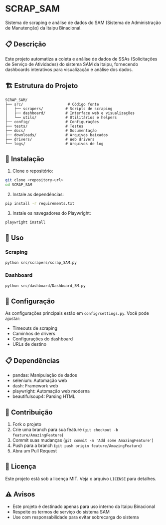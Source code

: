 # SCRAP_SAM

Sistema de scraping e análise de dados do SAM (Sistema de Administração de Manutenção) da Itaipu Binacional.

## 📋 Descrição

Este projeto automatiza a coleta e análise de dados de SSAs (Solicitações de Serviço de Atividades) do sistema SAM da Itaipu, fornecendo dashboards interativos para visualização e análise dos dados.

## 🏗️ Estrutura do Projeto

```
SCRAP_SAM/
├── src/                    # Código fonte
│   ├── scrapers/          # Scripts de scraping
│   ├── dashboard/         # Interface web e visualizações
│   └── utils/             # Utilitários e helpers
├── config/                # Configurações
├── tests/                 # Testes
├── docs/                  # Documentação
├── downloads/             # Arquivos baixados
├── drivers/               # Web drivers
└── logs/                  # Arquivos de log
```

## 🚀 Instalação

1. Clone o repositório:
```bash
git clone <repository-url>
cd SCRAP_SAM
```

2. Instale as dependências:
```bash
pip install -r requirements.txt
```

3. Instale os navegadores do Playwright:
```bash
playwright install
```

## 📖 Uso

### Scraping
```bash
python src/scrapers/scrap_SAM.py
```

### Dashboard
```bash
python src/dashboard/Dashboard_SM.py
```

## 🔧 Configuração

As configurações principais estão em `config/settings.py`. Você pode ajustar:
- Timeouts de scraping
- Caminhos de drivers
- Configurações do dashboard
- URLs de destino

## 📋 Dependências

- pandas: Manipulação de dados
- selenium: Automação web
- dash: Framework web
- playwright: Automação web moderna
- beautifulsoup4: Parsing HTML

## 🤝 Contribuição

1. Fork o projeto
2. Crie uma branch para sua feature (`git checkout -b feature/AmazingFeature`)
3. Commit suas mudanças (`git commit -m 'Add some AmazingFeature'`)
4. Push para a branch (`git push origin feature/AmazingFeature`)
5. Abra um Pull Request

## 📝 Licença

Este projeto está sob a licença MIT. Veja o arquivo `LICENSE` para detalhes.

## ⚠️ Avisos

- Este projeto é destinado apenas para uso interno da Itaipu Binacional
- Respeite os termos de serviço do sistema SAM
- Use com responsabilidade para evitar sobrecarga do sistema
